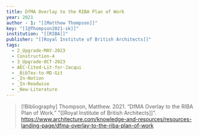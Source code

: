 ```yaml
---
title: DfMA Overlay to the RIBA Plan of Work
year: 2021
author - 1: "[[Matthew Thompson]]"
key: "[[@Thompson2021-sk]]"
institution: "[[RIBA]]"
publisher: "[[Royal Institute of British Architects]]"
tags:
  - 2_Upgrade-MAY-2023
  - Construction-4
  - 3_Upgrade-OCT-2023
  - AEC-Cited-Lit-for-Jacqui
  - _BibTex-to-MD-Git
  - _In-Notion
  - _In-Readwise
  - _New-Literature
---
```


> [!Bibliography]
> Thompson, Matthew. 2021. “DfMA Overlay to the RIBA Plan of Work.” "[[Royal Institute of British Architects]]". https://www.architecture.com/knowledge-and-resources/resources-landing-page/dfma-overlay-to-the-riba-plan-of-work